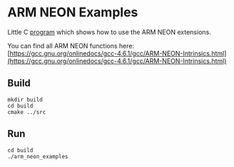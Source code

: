 # ARM NEON Examples 

Little C [program](src/main.c) which shows how to use the ARM NEON extensions.

You can find all ARM NEON functions here: [https://gcc.gnu.org/onlinedocs/gcc-4.6.1/gcc/ARM-NEON-Intrinsics.html](https://gcc.gnu.org/onlinedocs/gcc-4.6.1/gcc/ARM-NEON-Intrinsics.html)

## Build

```
mkdir build 
cd build
cmake ../src
``` 

## Run
```
cd build
./arm_neon_examples
```
